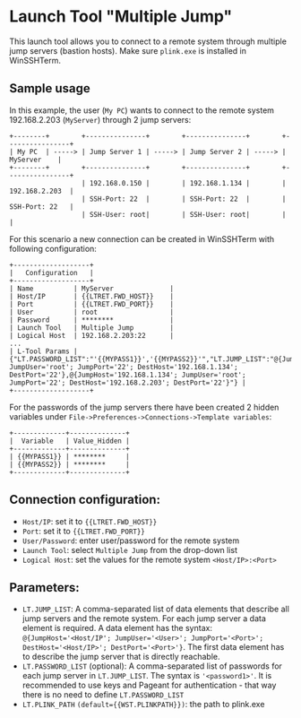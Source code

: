# Launch Tool "Multiple Jump"
This launch tool allows you to connect to a remote system through multiple jump servers (bastion hosts). Make sure `plink.exe` is installed in WinSSHTerm.

## Sample usage
In this example, the user (`My PC`) wants to connect to the remote system 192.168.2.203 (`MyServer`) through 2 jump servers:

```
+--------+        +---------------+        +---------------+        +----------------+
| My PC  | -----> | Jump Server 1 | -----> | Jump Server 2 | -----> |    MyServer    |
+--------+        +---------------+        +---------------+        +----------------+
                  | 192.168.0.150 |        | 192.168.1.134 |        | 192.168.2.203  |
                  | SSH-Port: 22  |        | SSH-Port: 22  |        | SSH-Port: 22   |
                  | SSH-User: root|        | SSH-User: root|        |                |
```

For this scenario a new connection can be created in WinSSHTerm with following configuration:

```
+-------------------+
|   Configuration   |
+-------------------+
| Name          | MyServer              |
| Host/IP       | {{LTRET.FWD_HOST}}    |
| Port          | {{LTRET.FWD_PORT}}    |
| User          | root                  |
| Password      | ********              |
| Launch Tool   | Multiple Jump         |
| Logical Host  | 192.168.2.203:22      |
...
| L-Tool Params | {"LT.PASSWORD_LIST":"'{{MYPASS1}}','{{MYPASS2}}'","LT.JUMP_LIST":"@{JumpHost='192.168.0.150'; JumpUser='root'; JumpPort='22'; DestHost='192.168.1.134'; DestPort='22'},@{JumpHost='192.168.1.134'; JumpUser='root'; JumpPort='22'; DestHost='192.168.2.203'; DestPort='22'}"} |
+-------------------+
```
For the passwords of the jump servers there have been created 2 hidden variables under `File->Preferences->Connections->Template variables`:
```
+-------------+--------------+
|  Variable   | Value_Hidden |
+-------------+--------------+
| {{MYPASS1}} | ********     |
| {{MYPASS2}} | ********     |
+-------------+--------------+
```

## Connection configuration:
* `Host/IP`: set it to `{{LTRET.FWD_HOST}}`
* `Port`: set it to `{{LTRET.FWD_PORT}}`
* `User/Password`: enter user/password for the remote system
* `Launch Tool`: select `Multiple Jump` from the drop-down list
* `Logical Host`: set the values for the remote system `<Host/IP>:<Port>`

## Parameters:
* `LT.JUMP_LIST`: A comma-separated list of data elements that describe all jump servers and the remote system. For each jump server a data element is required. A data element has the syntax: `@{JumpHost='<Host/IP'; JumpUser='<User>'; JumpPort='<Port>'; DestHost='<Host/IP>'; DestPort='<Port>'}`. The first data element has to describe the jump server that is directly reachable.
* `LT.PASSWORD_LIST` (optional): A comma-separated list of passwords for each jump server in `LT.JUMP_LIST`. The syntax is `'<password1>'`. It is recommended to use keys and Pageant for authentication - that way there is no need to define `LT.PASSWORD_LIST`
* `LT.PLINK_PATH` `(default={{WST.PLINKPATH}})`: the path to plink.exe
